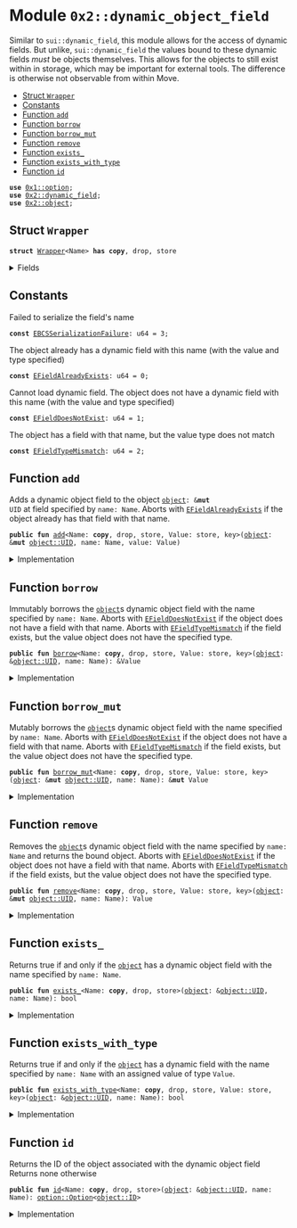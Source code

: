 
<a name="0x2_dynamic_object_field"></a>

# Module `0x2::dynamic_object_field`

Similar to <code>sui::dynamic_field</code>, this module allows for the access of dynamic fields. But
unlike, <code>sui::dynamic_field</code> the values bound to these dynamic fields _must_ be objects
themselves. This allows for the objects to still exist within in storage, which may be important
for external tools. The difference is otherwise not observable from within Move.


-  [Struct `Wrapper`](#0x2_dynamic_object_field_Wrapper)
-  [Constants](#@Constants_0)
-  [Function `add`](#0x2_dynamic_object_field_add)
-  [Function `borrow`](#0x2_dynamic_object_field_borrow)
-  [Function `borrow_mut`](#0x2_dynamic_object_field_borrow_mut)
-  [Function `remove`](#0x2_dynamic_object_field_remove)
-  [Function `exists_`](#0x2_dynamic_object_field_exists_)
-  [Function `exists_with_type`](#0x2_dynamic_object_field_exists_with_type)
-  [Function `id`](#0x2_dynamic_object_field_id)


<pre><code><b>use</b> <a href="">0x1::option</a>;
<b>use</b> <a href="dynamic_field.md#0x2_dynamic_field">0x2::dynamic_field</a>;
<b>use</b> <a href="object.md#0x2_object">0x2::object</a>;
</code></pre>



<a name="0x2_dynamic_object_field_Wrapper"></a>

## Struct `Wrapper`



<pre><code><b>struct</b> <a href="dynamic_object_field.md#0x2_dynamic_object_field_Wrapper">Wrapper</a>&lt;Name&gt; <b>has</b> <b>copy</b>, drop, store
</code></pre>



<details>
<summary>Fields</summary>


<dl>
<dt>
<code>name: Name</code>
</dt>
<dd>

</dd>
</dl>


</details>

<a name="@Constants_0"></a>

## Constants


<a name="0x2_dynamic_object_field_EBCSSerializationFailure"></a>

Failed to serialize the field's name


<pre><code><b>const</b> <a href="dynamic_object_field.md#0x2_dynamic_object_field_EBCSSerializationFailure">EBCSSerializationFailure</a>: u64 = 3;
</code></pre>



<a name="0x2_dynamic_object_field_EFieldAlreadyExists"></a>

The object already has a dynamic field with this name (with the value and type specified)


<pre><code><b>const</b> <a href="dynamic_object_field.md#0x2_dynamic_object_field_EFieldAlreadyExists">EFieldAlreadyExists</a>: u64 = 0;
</code></pre>



<a name="0x2_dynamic_object_field_EFieldDoesNotExist"></a>

Cannot load dynamic field.
The object does not have a dynamic field with this name (with the value and type specified)


<pre><code><b>const</b> <a href="dynamic_object_field.md#0x2_dynamic_object_field_EFieldDoesNotExist">EFieldDoesNotExist</a>: u64 = 1;
</code></pre>



<a name="0x2_dynamic_object_field_EFieldTypeMismatch"></a>

The object has a field with that name, but the value type does not match


<pre><code><b>const</b> <a href="dynamic_object_field.md#0x2_dynamic_object_field_EFieldTypeMismatch">EFieldTypeMismatch</a>: u64 = 2;
</code></pre>



<a name="0x2_dynamic_object_field_add"></a>

## Function `add`

Adds a dynamic object field to the object <code><a href="object.md#0x2_object">object</a>: &<b>mut</b> UID</code> at field specified by <code>name: Name</code>.
Aborts with <code><a href="dynamic_object_field.md#0x2_dynamic_object_field_EFieldAlreadyExists">EFieldAlreadyExists</a></code> if the object already has that field with that name.


<pre><code><b>public</b> <b>fun</b> <a href="dynamic_object_field.md#0x2_dynamic_object_field_add">add</a>&lt;Name: <b>copy</b>, drop, store, Value: store, key&gt;(<a href="object.md#0x2_object">object</a>: &<b>mut</b> <a href="object.md#0x2_object_UID">object::UID</a>, name: Name, value: Value)
</code></pre>



<details>
<summary>Implementation</summary>


<pre><code><b>public</b> <b>fun</b> <a href="dynamic_object_field.md#0x2_dynamic_object_field_add">add</a>&lt;Name: <b>copy</b> + drop + store, Value: key + store&gt;(
    // we <b>use</b> &<b>mut</b> UID in several spots for access control
    <a href="object.md#0x2_object">object</a>: &<b>mut</b> UID,
    name: Name,
    value: Value,
) {
    <b>let</b> key = <a href="dynamic_object_field.md#0x2_dynamic_object_field_Wrapper">Wrapper</a> { name };
    <b>let</b> id = <a href="object.md#0x2_object_id">object::id</a>(&value);
    field::add(<a href="object.md#0x2_object">object</a>, key, id);
    <b>let</b> (field, _) = field::field_info&lt;<a href="dynamic_object_field.md#0x2_dynamic_object_field_Wrapper">Wrapper</a>&lt;Name&gt;&gt;(<a href="object.md#0x2_object">object</a>, key);
    add_child_object(<a href="object.md#0x2_object_uid_to_address">object::uid_to_address</a>(field), value);
}
</code></pre>



</details>

<a name="0x2_dynamic_object_field_borrow"></a>

## Function `borrow`

Immutably borrows the <code><a href="object.md#0x2_object">object</a></code>s dynamic object field with the name specified by <code>name: Name</code>.
Aborts with <code><a href="dynamic_object_field.md#0x2_dynamic_object_field_EFieldDoesNotExist">EFieldDoesNotExist</a></code> if the object does not have a field with that name.
Aborts with <code><a href="dynamic_object_field.md#0x2_dynamic_object_field_EFieldTypeMismatch">EFieldTypeMismatch</a></code> if the field exists, but the value object does not have the
specified type.


<pre><code><b>public</b> <b>fun</b> <a href="dynamic_object_field.md#0x2_dynamic_object_field_borrow">borrow</a>&lt;Name: <b>copy</b>, drop, store, Value: store, key&gt;(<a href="object.md#0x2_object">object</a>: &<a href="object.md#0x2_object_UID">object::UID</a>, name: Name): &Value
</code></pre>



<details>
<summary>Implementation</summary>


<pre><code><b>public</b> <b>fun</b> <a href="dynamic_object_field.md#0x2_dynamic_object_field_borrow">borrow</a>&lt;Name: <b>copy</b> + drop + store, Value: key + store&gt;(
    <a href="object.md#0x2_object">object</a>: &UID,
    name: Name,
): &Value {
    <b>let</b> key = <a href="dynamic_object_field.md#0x2_dynamic_object_field_Wrapper">Wrapper</a> { name };
    <b>let</b> (field, value_id) = field::field_info&lt;<a href="dynamic_object_field.md#0x2_dynamic_object_field_Wrapper">Wrapper</a>&lt;Name&gt;&gt;(<a href="object.md#0x2_object">object</a>, key);
    borrow_child_object&lt;Value&gt;(field, value_id)
}
</code></pre>



</details>

<a name="0x2_dynamic_object_field_borrow_mut"></a>

## Function `borrow_mut`

Mutably borrows the <code><a href="object.md#0x2_object">object</a></code>s dynamic object field with the name specified by <code>name: Name</code>.
Aborts with <code><a href="dynamic_object_field.md#0x2_dynamic_object_field_EFieldDoesNotExist">EFieldDoesNotExist</a></code> if the object does not have a field with that name.
Aborts with <code><a href="dynamic_object_field.md#0x2_dynamic_object_field_EFieldTypeMismatch">EFieldTypeMismatch</a></code> if the field exists, but the value object does not have the
specified type.


<pre><code><b>public</b> <b>fun</b> <a href="dynamic_object_field.md#0x2_dynamic_object_field_borrow_mut">borrow_mut</a>&lt;Name: <b>copy</b>, drop, store, Value: store, key&gt;(<a href="object.md#0x2_object">object</a>: &<b>mut</b> <a href="object.md#0x2_object_UID">object::UID</a>, name: Name): &<b>mut</b> Value
</code></pre>



<details>
<summary>Implementation</summary>


<pre><code><b>public</b> <b>fun</b> <a href="dynamic_object_field.md#0x2_dynamic_object_field_borrow_mut">borrow_mut</a>&lt;Name: <b>copy</b> + drop + store, Value: key + store&gt;(
    <a href="object.md#0x2_object">object</a>: &<b>mut</b> UID,
    name: Name,
): &<b>mut</b> Value {
    <b>let</b> key = <a href="dynamic_object_field.md#0x2_dynamic_object_field_Wrapper">Wrapper</a> { name };
    <b>let</b> (field, value_id) = field::field_info_mut&lt;<a href="dynamic_object_field.md#0x2_dynamic_object_field_Wrapper">Wrapper</a>&lt;Name&gt;&gt;(<a href="object.md#0x2_object">object</a>, key);
    borrow_child_object_mut&lt;Value&gt;(field, value_id)
}
</code></pre>



</details>

<a name="0x2_dynamic_object_field_remove"></a>

## Function `remove`

Removes the <code><a href="object.md#0x2_object">object</a></code>s dynamic object field with the name specified by <code>name: Name</code> and returns
the bound object.
Aborts with <code><a href="dynamic_object_field.md#0x2_dynamic_object_field_EFieldDoesNotExist">EFieldDoesNotExist</a></code> if the object does not have a field with that name.
Aborts with <code><a href="dynamic_object_field.md#0x2_dynamic_object_field_EFieldTypeMismatch">EFieldTypeMismatch</a></code> if the field exists, but the value object does not have the
specified type.


<pre><code><b>public</b> <b>fun</b> <a href="dynamic_object_field.md#0x2_dynamic_object_field_remove">remove</a>&lt;Name: <b>copy</b>, drop, store, Value: store, key&gt;(<a href="object.md#0x2_object">object</a>: &<b>mut</b> <a href="object.md#0x2_object_UID">object::UID</a>, name: Name): Value
</code></pre>



<details>
<summary>Implementation</summary>


<pre><code><b>public</b> <b>fun</b> <a href="dynamic_object_field.md#0x2_dynamic_object_field_remove">remove</a>&lt;Name: <b>copy</b> + drop + store, Value: key + store&gt;(
    <a href="object.md#0x2_object">object</a>: &<b>mut</b> UID,
    name: Name,
): Value {
    <b>let</b> key = <a href="dynamic_object_field.md#0x2_dynamic_object_field_Wrapper">Wrapper</a> { name };
    <b>let</b> (field, value_id) = field::field_info&lt;<a href="dynamic_object_field.md#0x2_dynamic_object_field_Wrapper">Wrapper</a>&lt;Name&gt;&gt;(<a href="object.md#0x2_object">object</a>, key);
    <b>let</b> value = remove_child_object&lt;Value&gt;(<a href="object.md#0x2_object_uid_to_address">object::uid_to_address</a>(field), value_id);
    field::remove&lt;<a href="dynamic_object_field.md#0x2_dynamic_object_field_Wrapper">Wrapper</a>&lt;Name&gt;, ID&gt;(<a href="object.md#0x2_object">object</a>, key);
    value
}
</code></pre>



</details>

<a name="0x2_dynamic_object_field_exists_"></a>

## Function `exists_`

Returns true if and only if the <code><a href="object.md#0x2_object">object</a></code> has a dynamic object field with the name specified by
<code>name: Name</code>.


<pre><code><b>public</b> <b>fun</b> <a href="dynamic_object_field.md#0x2_dynamic_object_field_exists_">exists_</a>&lt;Name: <b>copy</b>, drop, store&gt;(<a href="object.md#0x2_object">object</a>: &<a href="object.md#0x2_object_UID">object::UID</a>, name: Name): bool
</code></pre>



<details>
<summary>Implementation</summary>


<pre><code><b>public</b> <b>fun</b> <a href="dynamic_object_field.md#0x2_dynamic_object_field_exists_">exists_</a>&lt;Name: <b>copy</b> + drop + store&gt;(
    <a href="object.md#0x2_object">object</a>: &UID,
    name: Name,
): bool {
    <b>let</b> key = <a href="dynamic_object_field.md#0x2_dynamic_object_field_Wrapper">Wrapper</a> { name };
    field::exists_with_type&lt;<a href="dynamic_object_field.md#0x2_dynamic_object_field_Wrapper">Wrapper</a>&lt;Name&gt;, ID&gt;(<a href="object.md#0x2_object">object</a>, key)
}
</code></pre>



</details>

<a name="0x2_dynamic_object_field_exists_with_type"></a>

## Function `exists_with_type`

Returns true if and only if the <code><a href="object.md#0x2_object">object</a></code> has a dynamic field with the name specified by
<code>name: Name</code> with an assigned value of type <code>Value</code>.


<pre><code><b>public</b> <b>fun</b> <a href="dynamic_object_field.md#0x2_dynamic_object_field_exists_with_type">exists_with_type</a>&lt;Name: <b>copy</b>, drop, store, Value: store, key&gt;(<a href="object.md#0x2_object">object</a>: &<a href="object.md#0x2_object_UID">object::UID</a>, name: Name): bool
</code></pre>



<details>
<summary>Implementation</summary>


<pre><code><b>public</b> <b>fun</b> <a href="dynamic_object_field.md#0x2_dynamic_object_field_exists_with_type">exists_with_type</a>&lt;Name: <b>copy</b> + drop + store, Value: key + store&gt;(
    <a href="object.md#0x2_object">object</a>: &UID,
    name: Name,
): bool {
    <b>let</b> key = <a href="dynamic_object_field.md#0x2_dynamic_object_field_Wrapper">Wrapper</a> { name };
    <b>if</b> (!field::exists_with_type&lt;<a href="dynamic_object_field.md#0x2_dynamic_object_field_Wrapper">Wrapper</a>&lt;Name&gt;, ID&gt;(<a href="object.md#0x2_object">object</a>, key)) <b>return</b> <b>false</b>;
    <b>let</b> (field, value_id) = field::field_info&lt;<a href="dynamic_object_field.md#0x2_dynamic_object_field_Wrapper">Wrapper</a>&lt;Name&gt;&gt;(<a href="object.md#0x2_object">object</a>, key);
    field::has_child_object_with_ty&lt;Value&gt;(<a href="object.md#0x2_object_uid_to_address">object::uid_to_address</a>(field), value_id)
}
</code></pre>



</details>

<a name="0x2_dynamic_object_field_id"></a>

## Function `id`

Returns the ID of the object associated with the dynamic object field
Returns none otherwise


<pre><code><b>public</b> <b>fun</b> <a href="dynamic_object_field.md#0x2_dynamic_object_field_id">id</a>&lt;Name: <b>copy</b>, drop, store&gt;(<a href="object.md#0x2_object">object</a>: &<a href="object.md#0x2_object_UID">object::UID</a>, name: Name): <a href="_Option">option::Option</a>&lt;<a href="object.md#0x2_object_ID">object::ID</a>&gt;
</code></pre>



<details>
<summary>Implementation</summary>


<pre><code><b>public</b> <b>fun</b> <a href="dynamic_object_field.md#0x2_dynamic_object_field_id">id</a>&lt;Name: <b>copy</b> + drop + store&gt;(
    <a href="object.md#0x2_object">object</a>: &UID,
    name: Name,
): Option&lt;ID&gt; {
    <b>let</b> key = <a href="dynamic_object_field.md#0x2_dynamic_object_field_Wrapper">Wrapper</a> { name };
    <b>if</b> (!field::exists_with_type&lt;<a href="dynamic_object_field.md#0x2_dynamic_object_field_Wrapper">Wrapper</a>&lt;Name&gt;, ID&gt;(<a href="object.md#0x2_object">object</a>, key)) <b>return</b> <a href="_none">option::none</a>();
    <b>let</b> (_field, value_id) = field::field_info&lt;<a href="dynamic_object_field.md#0x2_dynamic_object_field_Wrapper">Wrapper</a>&lt;Name&gt;&gt;(<a href="object.md#0x2_object">object</a>, key);
    <a href="_some">option::some</a>(<a href="object.md#0x2_object_id_from_address">object::id_from_address</a>(value_id))
}
</code></pre>



</details>
